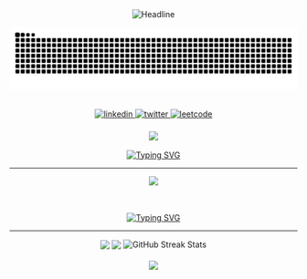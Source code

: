 <div align="center">
    <img src="https://readme-typing-svg.herokuapp.com?color=6FDA44&size=32&center=true&vCenter=true&width=600&height=50&duration=3000&pause=1000&lines=Hi+there+I'm+Preetham+%F0%9F%91%8B;Full-Stack+Developer;Engineer;Problem+Solver;Freelancer;Open-Source+Enthusiast" alt="Headline" />
</div>

<p align = "center">
	<picture>
  	<source media="(prefers-color-scheme: dark)" srcset="https://github.com/Preetham0000/Preetham0000/blob/output/github-contribution-grid-snake-dark.svg">
  	<img alt="Snake Game" src="https://github.com/Preetham0000/Preetham0000/blob/output/github-contribution-grid-snake.svg">
	</picture>
</p>

<br/>

<div align="center">
  <a href="https://www.linkedin.com/in/preetham-h" target="_blank">
    <img src=https://img.shields.io/badge/linkedin-%2300acee.svg?color=405DE6&style=for-the-badge&logo=linkedin&logoColor=white alt=linkedin style="margin-bottom: 5px;" />
  </a>
  <a href="https://x.com/Preetham0193" target="_blank">
    <img src=https://img.shields.io/badge/twitter-%2300acee.svg?color=222222&style=for-the-badge&logo=x&logoColor=blsck alt=twitter style="margin-bottom: 5px;" />
  </a>
  <a href="https://leetcode.com/u/prh3653" target="_blank">
    <img src=https://img.shields.io/badge/leetcode-%2300acee.svg?color=ff9a00&style=for-the-badge&logo=leetcode&logoColor=black alt=leetcode style="margin-bottom: 5px;" />
  </a>
</div>
<br />
<div align="center">
  <a href="">
    <img src="https://komarev.com/ghpvc/?username=YasinzHyper&style=for-the-badge">
  </a>
</div>

<!-- Skill  Icons -->

<p align="center">
  <a href="https://git.io/typing-svg" ><img src="https://readme-typing-svg.herokuapp.com?font=Fira+Code&weight=500&size=24&duration=1000&pause=3000&color=6FDA44&center=true&vCenter=true&random=false&width=435&lines=Skills+and+Technologies" alt="Typing SVG" /></a>	
 <hr>	
<!--   <img src="https://i.imgur.com/dBaSKWF.gif" height="20" width="80%"> -->
</p>
<p align="center">
  <a href="https://skillicons.dev">
    <img src="https://skillicons.dev/icons?i=java,c,js,cpp,dart,py,html,css,jquery,bootstrap,sass,postman,figma,flutter,firebase,react,vite,mongodb,express,nodejs,npm,tensorflow,prisma,postgres,mysql,heroku,vercel,gcp,vscode,eclipse,git,github,bash,windows,ubuntu,vim&perline=12" />
  </a>
</p>

<br />
<!-- Stats -->

<p align="center">
  <a href="https://git.io/typing-svg"><img src="https://readme-typing-svg.herokuapp.com?font=Fira+Code&weight=500&size=24&duration=1000&pause=3000&color=6FDA44&center=true&vCenter=true&random=false&width=435&lines=My+GitHub+Stats" alt="Typing SVG" /> 
  </a>		
  <hr>
<!--   <img src="https://i.imgur.com/dBaSKWF.gif" height="20" width="80%"> -->
</p>
<div align="center">
  <img height=200 align="center" src="https://github-readme-stats.vercel.app/api?username=Preetham0000&show_icons=true&theme=highcontrast&icon_color=FFFFFF&text_color=FFFFFF&title_color=FFFFFF&bg_color=90deg,020344,28B8D5&line_height=28&rank_icon=github"/>
  <img height=200 align="center" src="https://github-readme-stats.vercel.app/api/top-langs/?username=Preetham0000&layout=donut&icon_color=FFFFFF&text_color=FFFFFF&title_color=FFFFFF&bg_color=90deg,020344,28B8D5"/>	
  <img align="center" src="https://github-readme-streak-stats.herokuapp.com/?user=Preetham0000&theme=dark&date_format=j%20M%5B%20Y%5D&background=0,020344,28B8D5&currStreakLabel=ff9a00&fire=ff5a00&ring=ff9a00&card_width=425" alt="GitHub Streak Stats" height="200" />  
</div>
<br/>
<div align="center">
  <a href="https://quira.sh?utm_source=widgets&utm_campaign=Preetham0000">	
    <img height=350 align="center" src="https://stats.quira.sh/Preetham0000/languages-over-time?theme=dark"/>
  </a>	  
  <!-- <img height=350 align="center" src="https://stats.quira.sh/Preetham0000/github?theme=dark"/> -->
</div>
